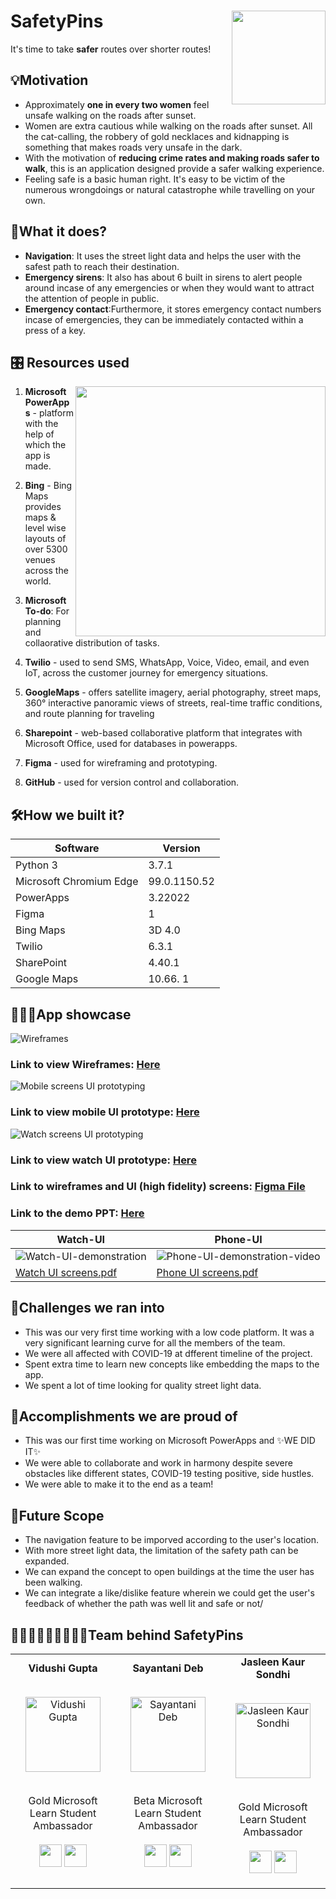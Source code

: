 # SafetyPins  <img src=https://user-images.githubusercontent.com/55969597/160252515-1b9dddb6-b781-4beb-8abd-a476d9acaf97.png width=150 align='right'>

It's time to take **safer** routes over shorter routes!

## 💡Motivation 

- Approximately **one in every two women** feel unsafe walking on the roads after sunset. 
- Women are extra cautious while walking on the roads after sunset. All the cat-calling, the robbery of gold necklaces and kidnapping is something that makes roads very unsafe in the dark. 
- With the motivation of **reducing crime rates and making roads safer to walk**, this is an application designed provide a safer walking experience. 
- Feeling safe is a basic human right. It's easy to be victim of the numerous wrongdoings or natural catastrophe while travelling on your own.

## 📲What it does?

- **Navigation**: It uses the street light data and helps the user with the safest path to reach their destination. 
- **Emergency sirens**: It also has about 6 built in sirens to alert people around incase of any emergencies or when they would want to attract the attention of people in public.
- **Emergency contact**:Furthermore, it stores emergency contact numbers incase of emergencies, they can be immediately contacted within a press of a key.

## 🎛️ Resources used
<img src="https://user-images.githubusercontent.com/55969597/160252835-808ad6c0-5b0b-4353-b6b9-131ae3a1a5a5.png" width="400px" align='right' > 

1. **Microsoft PowerApps** -  platform with the help of which the app is made.

2. **Bing** - Bing Maps provides maps & level wise layouts of over 5300 venues across the world.

3. **Microsoft To-do**: For planning and collaorative distribution of tasks.

5. **Twilio** - used to send SMS, WhatsApp, Voice, Video, email, and even IoT, across the customer journey for emergency situations.

6. **GoogleMaps** - offers satellite imagery, aerial photography, street maps, 360° interactive panoramic views of streets, real-time traffic conditions, and route planning for traveling

7. **Sharepoint** - web-based collaborative platform that integrates with Microsoft Office, used for databases in powerapps.

8. **Figma** - used for wireframing and prototyping.

9. **GitHub** - used for version control and collaboration.

## 🛠️How we built it? 
| Software | Version |
|----------|-------|
| Python 3 | 3.7.1 |
| Microsoft Chromium Edge | 99.0.1150.52 |
| PowerApps | 3.22022 |
| Figma | 1 |
| Bing Maps | 3D 4.0 |
| Twilio | 6.3.1 |
| SharePoint | 4.40.1 |
| Google Maps | 10.66. 1 |

## 👩🏻‍💻App showcase 

![Wireframes]()
### Link to view Wireframes: [Here]()

![Mobile screens UI prototyping](https://user-images.githubusercontent.com/74983536/159151913-3fd9cfa9-3a96-45bb-bbc6-c6af0f694802.png)

### Link to view mobile UI prototype: [Here](https://www.figma.com/proto/9kMXLCJ9LCxQZ7J4Yhrr09/SafetyPins?page-id=2%3A67&node-id=2%3A67&viewport=241%2C48%2C0.15&scaling=scale-down&starting-point-node-id=2%3A781)

![Watch screens UI prototyping](https://user-images.githubusercontent.com/74983536/159151953-25a75e62-b877-4788-a901-253f4d1de368.png)


### Link to view watch UI prototype: [Here](https://www.figma.com/proto/9kMXLCJ9LCxQZ7J4Yhrr09/SafetyPins?page-id=0%3A1&node-id=0%3A1&viewport=241%2C48%2C0.29&scaling=scale-down&starting-point-node-id=2%3A3)

### Link to wireframes and UI (high fidelity) screens: [Figma File](https://www.figma.com/file/9kMXLCJ9LCxQZ7J4Yhrr09/SafetyPins?node-id=2%3A67)
### Link to the demo PPT: [Here]()


| Watch-UI | Phone-UI |
|----------|----------|
| ![Watch-UI-demonstration](https://user-images.githubusercontent.com/74983536/159152313-64c61679-b658-4af1-82d3-f03c125519d2.gif) | ![Phone-UI-demonstration-video](https://user-images.githubusercontent.com/74983536/159152346-1bc4a208-818d-4389-9f3b-5f8abf0b461a.gif) |
| [Watch UI screens.pdf](https://github.com/SayantaniDeb/SafetyPins/files/8310806/Watch.UI.screens.pdf) | [Phone UI screens.pdf](https://github.com/SayantaniDeb/SafetyPins/files/8310808/Phone.UI.screens.pdf) |







## 🧠Challenges we ran into 

- This was our very first time working with a low code platform. It was a very significant learning curve for all the members of the team.
- We were all affected with COVID-19 at dfferent timeline of the project.
- Spent extra time to learn new concepts like embedding the maps to the app.
- We spent a lot of time looking for quality street light data.


## 🥇Accomplishments we are proud of
- This was our first time working on Microsoft PowerApps and ✨WE DID IT✨
- We were able to collaborate and work in harmony despite severe obstacles like different states, COVID-19 testing positive, side hustles.
- We were able to make it to the end as a team!

## 🚀Future Scope
- The navigation feature to be imporved according to the user's location.
- With more street light data, the limitation of the safety path can be expanded.
- We can expand the concept to open buildings at the time the user has been walking.
- We can integrate a like/dislike feature wherein we could get the user's feedback of whether the path was well lit and safe or not/


## 👩🏻‍💻👩🏻‍💻👩🏻‍💻Team behind SafetyPins


<table align="center">
<tr align="center">
<td>
<strong>Vidushi Gupta</strong>
<p align="center">
  <br>
<img src = "https://i.ibb.co/DgfT0wS/Group-48.png"  height="120" alt="Vidushi Gupta">
</p>
<p align="center">
<br> Gold Microsoft <br> Learn Student Ambassador
<br> <br> <a href = "https://github.com/Vidushi-Gupta"><img src = "http://www.iconninja.com/files/241/825/211/round-collaboration-social-github-code-circle-network-icon.svg" width="36" height = "36"/></a>
<a href = "https://www.linkedin.com/in/vidushi-gupta07/">
<img src = "http://www.iconninja.com/files/863/607/751/network-linkedin-social-connection-circular-circle-media-icon.svg" width="36" height="36"/>
</a>
</p>
</td>
<td>
<strong>Sayantani Deb</strong>
<p align="center">
  <br>
<img src = "https://user-images.githubusercontent.com/74983536/159154160-3f6cfb50-73e7-4ea0-9d0d-3948cd7f7bed.png"  height="120" alt="Sayantani Deb">
</p>
<p align="center">
<br> Beta Microsoft <br> Learn Student Ambassador
<br> <br> <a href = "https://github.com/SayantaniDeb"><img src = "http://www.iconninja.com/files/241/825/211/round-collaboration-social-github-code-circle-network-icon.svg" width="36" height = "36"/></a>
<a href = "https://www.linkedin.com/in/sayantani-deb-035794200/">
<img src = "http://www.iconninja.com/files/863/607/751/network-linkedin-social-connection-circular-circle-media-icon.svg" width="36" height="36"/>
</a>
</p>
</td>
<td>
<strong>Jasleen Kaur Sondhi</strong>
<p align="center">
  <br>
<img src = "https://avatars.githubusercontent.com/u/25451422?v=4"  height="120" alt="Jasleen Kaur Sondhi">
</p>
<p align="center">
<br> Gold Microsoft <br> Learn Student Ambassador
<br> <br> <a href = "https://github.com/jasleen101010"><img src = "http://www.iconninja.com/files/241/825/211/round-collaboration-social-github-code-circle-network-icon.svg" width="36" height = "36"/></a>
<a href = "https://www.linkedin.com/in/jasleen-sondhi/">
<img src = "http://www.iconninja.com/files/863/607/751/network-linkedin-social-connection-circular-circle-media-icon.svg" width="36" height="36"/>
</a>
</p>
</td>
</tr>
</table>









